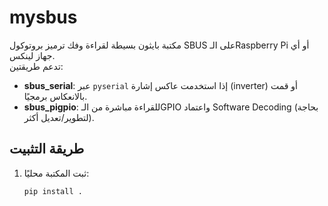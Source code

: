 # mysbus

مكتبة بايثون بسيطة لقراءة وفك ترميز بروتوكول SBUS على الـRaspberry Pi أو أي جهاز لينكس.  
تدعم طريقتين:
- **sbus_serial**: عبر `pyserial` إذا استخدمت عاكس إشارة (inverter) أو قمت بالانعكاس برمجيًا.
- **sbus_pigpio**: للقراءة مباشرة من الـGPIO واعتماد Software Decoding (بحاجة لتطوير/تعديل أكثر).

## طريقة التثبيت
1. ثبت المكتبة محليًا:
   ```bash
   pip install .
